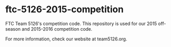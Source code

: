 # ftc-5126-2015-competition
FTC Team 5126's competition code.  This repository is used for our 2015 off-season and 2015-2016 competition code.

For more information, check our website at team5126.org.

